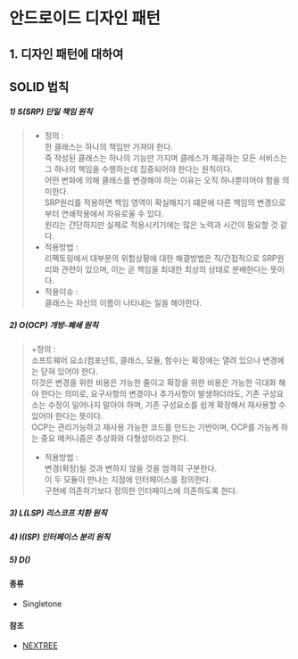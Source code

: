 # 안드로이드 디자인 패턴

## 1. 디자인 패턴에 대하여
## SOLID 법칙
##### 1) S(SRP) 단일 책임 원칙
> + 정의 :<br>
한 클래스는 하나의 책임만 가져야 한다.<br>
즉 작성된 클래스는 하나의 기능만 가지며 클레스가 제공하는 모든 서비스는 그 하나의 책임을 수행하는데 집중되어야 한다는 원칙이다.<br>
어떤 변화에 의해 클래스를 변경해야 하는 이유는 오직 하나뿐이어야 함을 의미한다.<br>
SRP원리를 적용하면 책임 영역이 확실해지기 떄문에 다른 책임의 변경으로부터 연쇄작용에서 자유로울 수 있다.<br>
원리는 간단하지만 실제로 적용시키기에는 많은 노력과 시간이 필요할 것 같다. <br>
> + 적용방법 :<br>
리펙토링에서 대부분의 위험상황에 대한 해결방법은 직/간접적으로 SRP원리와 관련이 있으며, 이는 곧 책임을 최대한 최상의 상태로 분배한다는 뜻이다.
> + 적용이슈 :<br>
클래스는 자신의 이름이 나타내는 일을 해야한다.<br>

##### 2) O(OCP) 개방-폐쇄 원칙
> +정의 :<br>
소프트웨어 요소(컴포넌트, 클래스, 모듈, 함수)는 확장에는 열려 있으나 변경에는 닫혀 있어야 한다.<br>
이것은 변경을 위한 비용은 가능한 줄이고 확장을 위한 비용은 가능한 극대화 해야 한다는 의미로, 요구사항의 변경이나 추가사항이 발생하더라도, 기존 구성요소는 수정이 일어나지 말아야 하며, 기존 구성요소를 쉽게 확장해서 재사용할 수 있어야 한다는 뜻이다.<br>
OCP는 관리가능하고 재사용 가능한 코드를 만드는 기반이며, OCP를 가능케 하는 중요 메커니즘은 추상화와 다형성이라고 한다.
> + 적용방법 :<br>
변경(확장)될 것과 변하지 않을 것을 엄격히 구분한다.<br>
이 두 모듈이 만나는 지점에 인터페이스를 정의한다.<br>
구현에 의존하기보다 정의한 인터페이스에 의존하도록 한다.<br>


##### 3) L(LSP) 리스코프 치환 원칙
##### 4) I(ISP) 인터페이스 분리 원칙
##### 5) D()

#### 종류
+ Singletone

#### 참조
+ [NEXTREE](http://www.nextree.co.kr/p6960/)

